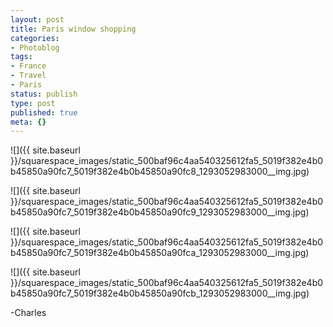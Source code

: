 ```yaml
---
layout: post
title: Paris window shopping
categories:
- Photoblog
tags:
- France
- Travel
- Paris
status: publish
type: post
published: true
meta: {}
---
```


![]({{ site.baseurl }}/squarespace_images/static_500baf96c4aa540325612fa5_5019f382e4b0b45850a90fc7_5019f382e4b0b45850a90fc8_1293052983000__img.jpg)
  

  
   
![]({{ site.baseurl }}/squarespace_images/static_500baf96c4aa540325612fa5_5019f382e4b0b45850a90fc7_5019f382e4b0b45850a90fc9_1293052983000__img.jpg)
  

  
   
![]({{ site.baseurl }}/squarespace_images/static_500baf96c4aa540325612fa5_5019f382e4b0b45850a90fc7_5019f382e4b0b45850a90fca_1293052983000__img.jpg)
  

  
   
![]({{ site.baseurl }}/squarespace_images/static_500baf96c4aa540325612fa5_5019f382e4b0b45850a90fc7_5019f382e4b0b45850a90fcb_1293052983000__img.jpg)

-Charles
